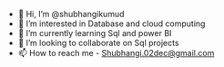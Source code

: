 - 👋 Hi, I’m @shubhangikumud
- 👀 I’m interested in Database and cloud computing
- 🌱 I’m currently learning Sql and power BI
- 💞️ I’m looking to collaborate on Sql projects
- 📫 How to reach me - Shubhangi.02dec@gmail.com

<!---
shubhangikumud is a ✨ special ✨ repository because its `README.md` (this file) appears on your GitHub profile.
You can click the Preview link to take a look at your changes.
--->

